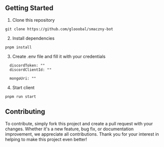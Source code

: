 ## Getting Started

1. Clone this repository

```
git clone https://github.com/glooobal/smaczny-bot
```

2. Install dependencies

```
pnpm install
```

3. Create .env file and fill it with your credentials

```
  discordToken: ""
  discordClientId: ""

  mongoUri: ""
```

4. Start client

```
pnpm run start
```

## Contributing

To contribute, simply fork this project and create a pull request with your changes. Whether it's a new feature, bug fix, or documentation improvement, we appreciate all contributions. Thank you for your interest in helping to make this project even better!
